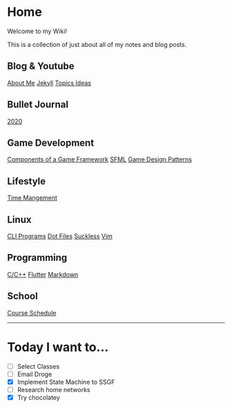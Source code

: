 # Home
Welcome to my Wiki! 

This is a collection of just about all of my notes and blog posts.

## Blog & Youtube
[About Me](aboutme)
[Jekyll](jekyll)
[Topics Ideas](topicideas)

## Bullet Journal
[2020](bulletjournal2020)

## Game Development
[Components of a Game Framework](componentsofgameframework)
[SFML](sfml)
[Game Design Patterns](gamedesignpatterns)

## Lifestyle
[Time Mangement](timemanagement)

## Linux
[CLI Programs](cliprograms)
[Dot Files](dotfiles)
[Suckless](suckless)
[Vim](vim)

## Programming
[C/C++](c++)
[Flutter](flutter)
[Markdown](markdown)

## School
[Course Schedule](courseSchedule)

---

# Today I want to...
- [ ] Select Classes
- [ ] Email Droge
- [X] Implement State Machine to SSGF
- [ ] Research home networks
- [X] Try chocolatey
